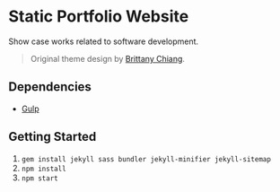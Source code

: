# Static Portfolio Website

Show case works related to software development.

> Original theme design by [Brittany Chiang](https://bchiang7.github.io/).

## Dependencies

- [Gulp](https://gulpjs.com/)

## Getting Started

1.  `gem install jekyll sass bundler jekyll-minifier jekyll-sitemap`
2.  `npm install`
3.  `npm start`
